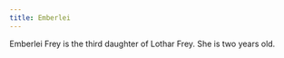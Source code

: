 ```yaml
---
title: Emberlei
---
```


Emberlei Frey is the third daughter of Lothar Frey. She is two years old.


